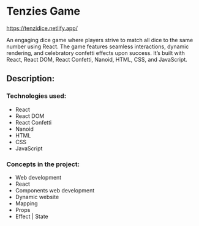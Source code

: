 # Tenzies Game 

https://tenzidice.netlify.app/

An engaging dice game where players strive to match all dice to the same number using React. The game features seamless interactions, dynamic rendering, and celebratory confetti effects upon success. It’s built with React, React DOM, React Confetti, Nanoid, HTML, CSS, and JavaScript.
## **Description:**

### Technologies used:

- React
- React DOM
- React Confetti
- Nanoid
- HTML
- CSS
- JavaScript

### Concepts in the project:

- Web development
- React
- Components web development
- Dynamic website
- Mapping
- Props
- Effect | State
